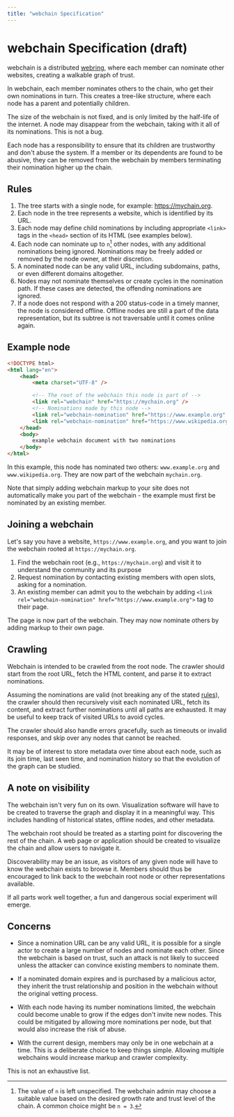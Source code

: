 ```yaml
---
title: "webchain Specification"
---
```


# webchain Specification (draft)

webchain is a distributed [webring](https://en.wikipedia.org/wiki/Webring),
where each member can nominate other websites, creating a walkable graph of
trust.

In webchain, each member nominates others to the chain, who get their own
nominations in turn. This creates a tree-like structure, where each node has a
parent and potentially children.

The size of the webchain is not fixed, and is only limited by the half-life of
the internet. A node may disappear from the webchain, taking with it all of its
nominations. This is not a bug.

Each node has a responsibility to ensure that its children are trustworthy and
don't abuse the system. If a member or its dependents are found to be abusive,
they can be removed from the webchain by members terminating their nomination
higher up the chain.

## Rules

1. The tree starts with a single node, for example: https://mychain.org.
2. Each node in the tree represents a website, which is identified by its URL.
3. Each node may define child nominations by including appropriate `<link>` tags
   in the `<head>` section of its HTML (see examples below).
4. Each node can nominate up to `n`[^1] other nodes, with any additional nominations
   being ignored. Nominations may be freely added or removed by the node owner,
   at their discretion.
5. A nominated node can be any valid URL, including subdomains, paths, or even
   different domains altogether.
6. Nodes may not nominate themselves or create cycles in the nomination path. If
   these cases are detected, the offending nominations are ignored.
7. If a node does not respond with a 200 status-code in a timely manner, the
   node is considered offline. Offline nodes are still a part of the data
   representation, but its subtree is not traversable until it comes online
   again.

[^1]:
    The value of `n` is left unspecified. The webchain admin may choose a suitable
    value based on the desired growth rate and trust level of the chain.
    A common choice might be `n = 3`.

## Example node

```html
<!DOCTYPE html>
<html lang="en">
	<head>
		<meta charset="UTF-8" />

		<!-- The root of the webchain this node is part of -->
		<link rel="webchain" href="https://mychain.org" />
		<!-- Nominations made by this node -->
		<link rel="webchain-nomination" href="https://www.example.org" />
		<link rel="webchain-nomination" href="https://www.wikipedia.org" />
	</head>
	<body>
		example webchain document with two nominations
	</body>
</html>
```

In this example, this node has nominated two others: `www.example.org` and
`www.wikipedia.org`. They are now part of the webchain `mychain.org`.

Note that simply adding webchain markup to your site does not automatically make
you part of the webchain - the example must first be nominated by an existing
member.

## Joining a webchain

Let's say you have a website, `https://www.example.org`, and you want to join
the webchain rooted at `https://mychain.org`.

1. Find the webchain root (e.g., `https://mychain.org`) and
   visit it to understand the community and its purpose
2. Request nomination by contacting existing members with open slots, asking
   for a nomination.
3. An existing member can admit you to the webchain by adding
   `<link rel="webchain-nomination" href="https://www.example.org">` tag to
   their page.

The page is now part of the webchain. They may now nominate others by adding
markup to their own page.

## Crawling

Webchain is intended to be crawled from the root node. The crawler should start
from the root URL, fetch the HTML content, and parse it to extract nominations.

Assuming the nominations are valid (not breaking any of the stated
[rules](#rules)), the crawler should then recursively visit each nominated URL,
fetch its content, and extract further nominations until all paths are
exhausted. It may be useful to keep track of visited URLs to avoid cycles.

The crawler should also handle errors gracefully, such as timeouts or invalid
responses, and skip over any nodes that cannot be reached.

It may be of interest to store metadata over time about each node, such as its
join time, last seen time, and nomination history so that the evolution of the
graph can be studied.

## A note on visibility

The webchain isn't very fun on its own. Visualization software will have to be
created to traverse the graph and display it in a meaningful way. This includes
handling of historical states, offline nodes, and other metadata.

The webchain root should be treated as a starting point for discovering the
rest of the chain. A web page or application should be created to visualize the
chain and allow users to navigate it.

Discoverability may be an issue, as visitors of any given node will have to know
the webchain exists to browse it. Members should thus be encouraged to link back
to the webchain root node or other representations available.

If all parts work well together, a fun and dangerous social experiment will
emerge.

## Concerns

- Since a nomination URL can be any valid URL, it is possible for a single actor
  to create a large number of nodes and nominate each other. Since the webchain
  is based on trust, such an attack is not likely to succeed unless the attacker
  can convince existing members to nominate them.

- If a nominated domain expires and is purchased by a malicious actor, they
  inherit the trust relationship and position in the webchain without the
  original vetting process.

- With each node having its number nominations limited, the webchain could
  become unable to grow if the edges don't invite new nodes. This could be
  mitigated by allowing more nominations per node, but that would also increase
  the risk of abuse.

- With the current design, members may only be in one webchain at a time. This
  is a deliberate choice to keep things simple. Allowing multiple webchains
  would increase markup and crawler complexity.

This is not an exhaustive list.
